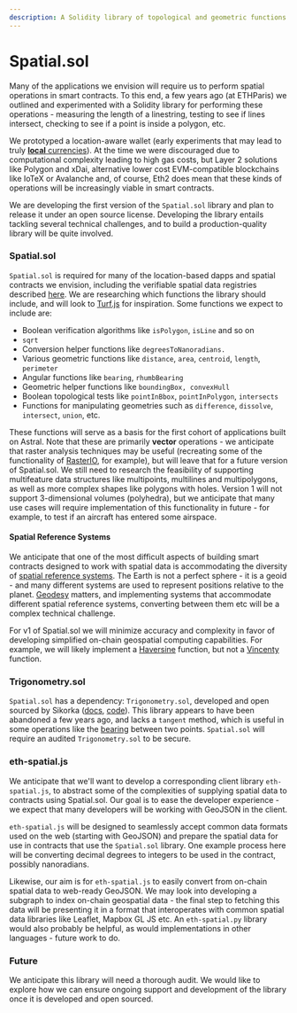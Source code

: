 ```yaml
---
description: A Solidity library of topological and geometric functions
---
```


# Spatial.sol

Many of the applications we envision will require us to perform spatial operations in smart contracts. To this end, a few years ago (at ETHParis) we outlined and experimented with a Solidity library for performing these operations - measuring the length of a linestring, testing to see if lines intersect, checking to see if a point is inside a polygon, etc.&#x20;

We prototyped a location-aware wallet (early experiments that may lead to truly [**local** currencies](https://ethresear.ch/t/how-to-implement-digital-community-currencies-with-ethereum/8801)). At the time we were discouraged due to computational complexity leading to high gas costs, but Layer 2 solutions like Polygon and xDai, alternative lower cost EVM-compatible blockchains like IoTeX or Avalanche and, of course, Eth2 does mean that these kinds of operations will be increasingly viable in smart contracts.

We are developing the first version of the `Spatial.sol` library and plan to release it under an open source license. Developing the library entails tackling several technical challenges, and to build a production-quality library will be quite involved.

### Spatial.sol

`Spatial.sol` is required for many of the location-based dapps and spatial contracts we envision, including the verifiable spatial data registries described [here](../verifiable-spatial-data-registries.md). We are researching which functions the library should include, and will look to [Turf.js](https://turfjs.org) for inspiration. Some functions we expect to include are:

* Boolean verification algorithms like `isPolygon`, `isLine` and so on
* `sqrt`
* Conversion helper functions like `degreesToNanoradians.`
* Various geometric functions like `distance`, `area`, `centroid`, `length`, `perimeter`
* Angular functions like `bearing`, `rhumbBearing`
* Geometric helper functions like `boundingBox, convexHull`
* Boolean topological tests like `pointInBbox`, `pointInPolygon`, `intersects`
* Functions for manipulating geometries such as `difference`, `dissolve`, `intersect`, `union`, etc.

These functions will serve as a basis for the first cohort of applications built on Astral. Note that these are primarily **vector** operations - we anticipate that raster analysis techniques may be useful (recreating some of the functionality of [RasterIO](https://rasterio.readthedocs.io/en/latest/), for example), but will leave that for a future version of Spatial.sol. We still need to research the feasibility of supporting multifeature data structures like multipoints, multilines and multipolygons, as well as more complex shapes like polygons with holes. Version 1 will not support 3-dimensional volumes (polyhedra), but we anticipate that many use cases will require implementation of this functionality in future - for example, to test if an aircraft has entered some airspace.

#### Spatial Reference Systems

We anticipate that one of the most difficult aspects of building smart contracts designed to work with spatial data is accommodating the diversity of [spatial reference systems](https://en.wikipedia.org/wiki/Spatial_reference_system). The Earth is not a perfect sphere - it is a geoid - and many different systems are used to represent positions relative to the planet. [Geodesy](https://en.wikipedia.org/wiki/Geodesy) matters, and implementing systems that accommodate different spatial reference systems, converting between them etc will be a complex technical challenge.

For v1 of Spatial.sol we will minimize accuracy and complexity in favor of developing simplified on-chain geospatial computing capabilities. For example, we will likely implement a [Haversine](https://en.wikipedia.org/wiki/Haversine_formula) function, but not a [Vincenty](http://www.movable-type.co.uk/scripts/latlong-vincenty.html) function.

### Trigonometry.sol

`Spatial.sol` has a dependency: `Trigonometry.sol`, developed and open sourced by Sikorka ([docs](https://github.com/Sikorkaio/sikorka#trigonometry), [code](https://github.com/Sikorkaio/sikorka/blob/master/contracts/trigonometry.sol)). This library appears to have been abandoned a few years ago, and lacks a `tangent` method, which is useful in some operations like the [bearing](https://github.com/Turfjs/turf/blob/41a123a0e151be6a7e312dfecb91b69c4ff3f3f2/packages/turf-bearing/index.ts#L53) between two points. `Spatial.sol` will require an audited `Trigonometry.sol` to be secure.

### eth-spatial.js

We anticipate that we'll want to develop a corresponding client library `eth-spatial.js`, to abstract some of the complexities of supplying spatial data to contracts using Spatial.sol. Our goal is to ease the developer experience - we expect that many developers will be working with GeoJSON in the client.

`eth-spatial.js` will be designed to seamlessly accept common data formats used on the web (starting with GeoJSON) and prepare the spatial data for use in contracts that use the `Spatial.sol` library. One example process here will be converting decimal degrees to integers to be used in the contract, possibly nanoradians.

Likewise, our aim is for `eth-spatial.js` to easily convert from on-chain spatial data to web-ready GeoJSON. We may look into developing a subgraph to index on-chain geospatial data - the final step to fetching this data will be presenting it in a format that interoperates with common spatial data libraries like Leaflet, Mapbox GL JS etc. An `eth-spatial.py` library would also probably be helpful, as would implementations in other languages - future work to do.

### Future

We anticipate this library will need a thorough audit. We would like to explore how we can ensure ongoing support and development of the library once it is developed and open sourced.
